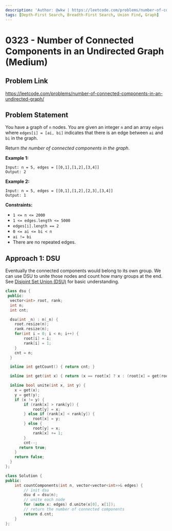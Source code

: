 ```yaml
---
description: 'Author: @wkw | https://leetcode.com/problems/number-of-connected-components-in-an-undirected-graph/'
tags: [Depth-First Search, Breadth-First Search, Union Find, Graph]
---
```


# 0323 - Number of Connected Components in an Undirected Graph (Medium)

## Problem Link

https://leetcode.com/problems/number-of-connected-components-in-an-undirected-graph/

## Problem Statement

You have a graph of `n` nodes. You are given an integer `n` and an array `edges` where `edges[i] = [ai, bi]` indicates that there is an edge between `ai` and `bi` in the graph.

Return _the number of connected components in the graph_.

**Example 1:**

```
Input: n = 5, edges = [[0,1],[1,2],[3,4]]
Output: 2
```

**Example 2:**

```
Input: n = 5, edges = [[0,1],[1,2],[2,3],[3,4]]
Output: 1
```

**Constraints:**

- `1 <= n <= 2000`
- `1 <= edges.length <= 5000`
- `edges[i].length == 2`
- `0 <= ai <= bi < n`
- `ai != bi`
- There are no repeated edges.

## Approach 1: DSU

Eventually the connected components would belong to its own group. We can use DSU to unite those nodes and count how many groups at the end. See [Disjoint Set Union (DSU)](../../tutorials/graph-theory/disjoint-set-union) for basic understanding.

<Tabs>
<TabItem value="cpp" label="C++">
<SolutionAuthor name="@wkw"/>

```cpp
class dsu {
 public:
  vector<int> root, rank;
  int n;
  int cnt;

  dsu(int _n) : n(_n) {
    root.resize(n);
    rank.resize(n);
    for(int i = 0; i < n; i++) {
        root[i] = i;
        rank[i] = 1;
    }
    cnt = n;
  }

  inline int getCount() { return cnt; }

  inline int get(int x) { return (x == root[x] ? x : (root[x] = get(root[x]))); }

  inline bool unite(int x, int y) {
    x = get(x);
    y = get(y);
    if (x != y) {
        if (rank[x] > rank[y]) {
            root[y] = x;
        } else if (rank[x] < rank[y]) {
            root[x] = y;
        } else {
            root[y] = x;
            rank[x] += 1;
        }
        cnt--;
      return true;
    }
    return false;
  }
};

class Solution {
public:
    int countComponents(int n, vector<vector<int>>& edges) {
        // init dsu
        dsu d = dsu(n);
        // unite each node
        for (auto x: edges) d.unite(x[0], x[1]);
        // return the number of connected components
        return d.cnt;
    }
};
```

</TabItem>
</Tabs>
